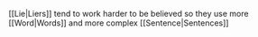 [[Lie|Liers]] tend to work harder to be believed so they use more [[Word|Words]] and more complex [[Sentence|Sentences]]